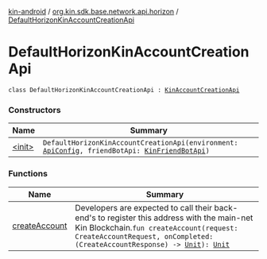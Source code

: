 [kin-android](../../index.md) / [org.kin.sdk.base.network.api.horizon](../index.md) / [DefaultHorizonKinAccountCreationApi](./index.md)

# DefaultHorizonKinAccountCreationApi

`class DefaultHorizonKinAccountCreationApi : `[`KinAccountCreationApi`](../../org.kin.sdk.base.network.api/-kin-account-creation-api/index.md)

### Constructors

| Name | Summary |
|---|---|
| [&lt;init&gt;](-init-.md) | `DefaultHorizonKinAccountCreationApi(environment: `[`ApiConfig`](../../org.kin.sdk.base.stellar.models/-api-config/index.md)`, friendBotApi: `[`KinFriendBotApi`](../-kin-friend-bot-api/index.md)`)` |

### Functions

| Name | Summary |
|---|---|
| [createAccount](create-account.md) | Developers are expected to call their back-end's to register this address with the main-net Kin Blockchain.`fun createAccount(request: CreateAccountRequest, onCompleted: (CreateAccountResponse) -> `[`Unit`](https://kotlinlang.org/api/latest/jvm/stdlib/kotlin/-unit/index.html)`): `[`Unit`](https://kotlinlang.org/api/latest/jvm/stdlib/kotlin/-unit/index.html) |
